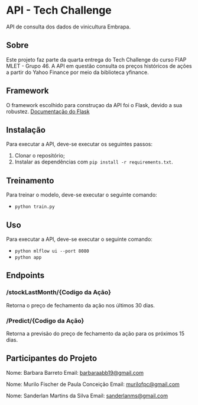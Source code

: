 # API - Tech Challenge 

API de consulta dos dados de vinicultura Embrapa.

## Sobre

Este projeto faz parte da quarta entrega do Tech Challenge do curso FIAP MLET - Grupo 46. A API em questão consulta os preços históricos de ações a partir do Yahoo Finance por meio da biblioteca yfinance.

## Framework
O framework escolhido para construçao da API foi o Flask, devido a sua robustez. [Documentação do Flask](https://flask.palletsprojects.com/en/stable/)

## Instalação

Para executar a API, deve-se executar os seguintes passos:

1. Clonar o repositório;
2. Instalar as dependências com `pip install -r requirements.txt`.

## Treinamento

Para treinar o modelo, deve-se executar o seguinte comando:

- `python train.py`

## Uso

Para executar a API, deve-se executar o seguinte comando:

- `python mlflow ui --port 8080`
- `python app`

## Endpoints

### /stockLastMonth/{Codigo da Ação}

Retorna o preço de fechamento da ação nos últimos 30 dias.

### /Predict/{Codigo da Ação}

Retorna a previsão do preço de fechamento da ação para os próximos 15 dias.

## Participantes do Projeto

Nome: Barbara Barreto
Email: barbaraabb19@gmail.com

Nome: Murilo Fischer de Paula Conceição
Email: murilofpc@gmail.com

Nome: Sanderlan Martins da Silva
Email: sanderlanms@gmail.com